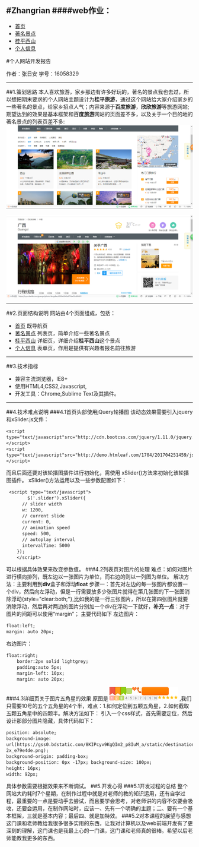 ﻿

#Zhangrian
####web作业：
---

* [首页](./myweb/首页.html) 
* [著名景点](./myweb/著名景点.html) 
* [桂平西山](./myweb/桂平西山.html) 
* [个人信息](./myweb/个人信息.html) 

#个人网站开发报告

作者：张日安 学号：16058329

---

##1.策划思路
  本人喜欢旅游，家乡那边有许多好玩的，著名的景点我也去过，所以想把期末要求的个人网站主题设计为**桂平旅游**，通过这个网站给大家介绍家乡的一些著名的景点，给家乡招点人气；内容来源于**百度旅游**，**欣欣旅游**等旅游网站;
期望达到的效果是基本框架和**百度旅游**网站的页面差不多，以及关于一个目的地的著名景点的列表页差不多:  
![效果图](./myweb/img/xiaoguo.png)


![效果图](./myweb/img/xiaoguo1.png)

---
##2.页面结构说明
网站由4个页面组成，包括：

* [首页](./myweb/首页.html) 既导航页
* [著名景点](./myweb/著名景点.html) 列表页，简单介绍一些著名景点
* [桂平西山](./myweb/桂平西山.html) 详细页，详细介绍**桂平西山**这个景点
* [个人信息](./myweb/个人信息.html) 表单页，作用是提供有兴趣者报名前往旅游

---
##3.技术指标
* 兼容主流浏览器，IE8+
* 使用HTML4,CSS2,Javascript,
* 开发工具：Chrome,Sublime Text及其插件。

---
##4.技术难点说明
###4.1首页头部使用jQuery轮播图
该动态效果需要引入jquery和xSlider.js文件：
```
<script type="text/javascript"src="http://cdn.bootcss.com/jquery/1.11.0/jquery.min.js"></script>
<script type="text/javascript"src="http://demo.htmleaf.com/1704/201704251459/js/xSlider.js"></script>
```
而且后面还要对该轮播图插件进行初始化，需使用 xSlider()方法来初始化该轮播图插件。
xSlider()方法运用以及一些参数配置如下：
```
 <script type="text/javascript">
        $('.slider').xSlider({
      // slider width
      w: 1200,
      // current slide
      current: 0,
      // animation speed
      speed: 500,
      // autoplay interval
      intervalTime: 5000
    });
    </script>
```
 可以根据具体效果来改变参数值。
###4.2列表页对图片的处理
难点：如何对图片进行横向排列，既左边以一张图片为单位，而右边的则以一列图为单位。
解决方法：主要利用到**div**盒子和浮动**float**
步骤一：首先对左边的每一张图片都设置一个div，然后向左浮动，但是一行需要放多少张图片就得在第几张图的下一张图消除浮动{style="clear:both;"},比如我的是一行三张图片，所以在第四张图片就要消除浮动，然后再对两边的图片分别加一个div在浮动一下就好，**补充一点**：对于图片的间距可以使用“margin”；
主要代码如下
左边图片：
```
float:left;
margin: auto 20px;
```
右边图片：
```
float:right;
 	border:2px solid lightgrey;
 	padding:auto 5px;
 	margin-left: 10px;
 	margin: auto 20px; 
``` 	
###4.3详细页关于图片五角星的效果
原图是 ![](./myweb/img/ico_jd_top.png) ,我们只需要10号的五个五角星的4个半，难点：1.如何定位到五颗五角星，2.如何截取五颗五角星中的四颗半。解决方法如下：
引入一个css样式，首先需要定位，然后设计那部分图片隐藏，具体代码如下：
```
position: absolute;
background-image: url(https://gss0.bdstatic.com/8KIPcyv9KgQIm2_p8IuM_a/static/destination/widget/public/star/img/star-2x_e79e4de.png);
background-origin: padding-box;
background-position: 0px -17px;	background-size: 100px;
height: 16px;
width: 92px;
```
 具体参数需要根据效果来不断调试。
##5.开发心得
###5.1开发过程的总结
整个网站大约耗时7个星期，在制作过程中就是对老师的教的知识运用，还有自学过程，最重要的一点是要动手去尝试，而且要学会思考，对老师讲的内容不仅要会吸收，还要会运用，在制作网站时，应该一、先有一个明确的主题；二、要有一个基本框架，三就是基本内容；最后四、就是加特效。
###5.2对本课程的展望与感想
这门课和老师教给我很多很多实用的东西，让我对计算机以及web前端开发有了更深刻的理解，这门课也是我最上心的一门课，这门课和老师真的很棒。希望以后老师能教我更多的东西。


 
 







